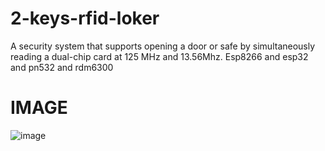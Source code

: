 # 2-keys-rfid-loker
A security system that supports opening a door or safe by simultaneously reading a dual-chip card at 125 MHz and 13.56Mhz.
Esp8266 and esp32 and pn532 and rdm6300

# IMAGE
![image](https://github.com/user-attachments/assets/7283730e-d265-4445-b874-19eb5912df0d)
